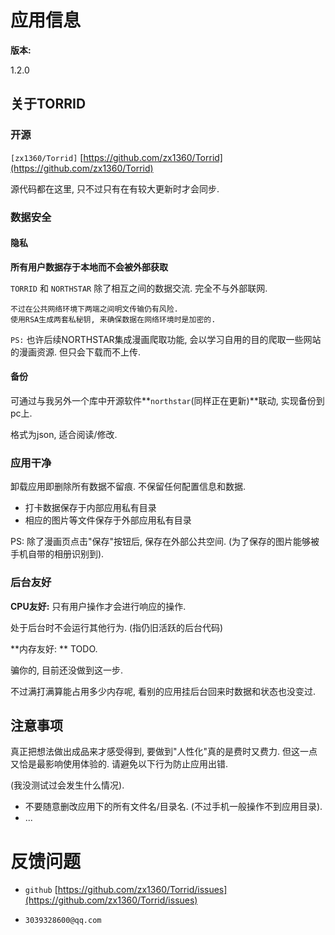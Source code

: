 # 应用信息

**版本:**

1.2.0

## 关于TORRID

### **开源**

`[zx1360/Torrid]` [https://github.com/zx1360/Torrid](https://github.com/zx1360/Torrid)

源代码都在这里, 只不过只有在有较大更新时才会同步.

### 数据安全

#### 隐私

**所有用户数据存于本地而不会被外部获取**

`TORRID` 和 `NORTHSTAR` 除了相互之间的数据交流. 完全不与外部联网.

```
不过在公共网络环境下两端之间明文传输仍有风险.
使用RSA生成两套私秘钥, 来确保数据在网络环境时是加密的.
```



`PS:` 也许后续NORTHSTAR集成漫画爬取功能, 会以学习自用的目的爬取一些网站的漫画资源. 但只会下载而不上传.

#### 备份

可通过与我另外一个库中开源软件**`northstar`(同样正在更新)**联动, 实现备份到pc上.

格式为json, 适合阅读/修改.

### 应用干净

卸载应用即删除所有数据不留痕. 不保留任何配置信息和数据.

- 打卡数据保存于内部应用私有目录
- 相应的图片等文件保存于外部应用私有目录

PS: 除了漫画页点击"保存"按钮后, 保存在外部公共空间. (为了保存的图片能够被手机自带的相册识别到).

### 后台友好

**CPU友好:** 只有用户操作才会进行响应的操作.

处于后台时不会运行其他行为. (指仍旧活跃的后台代码)

**内存友好: ** TODO.

骗你的, 目前还没做到这一步.

不过满打满算能占用多少内存呢, 看别的应用挂后台回来时数据和状态也没变过.

## 注意事项

真正把想法做出成品来才感受得到, 要做到"人性化"真的是费时又费力. 但这一点又恰是最影响使用体验的. 请避免以下行为防止应用出错.

(我没测试过会发生什么情况).

- 不要随意删改应用下的所有文件名/目录名. (不过手机一般操作不到应用目录).
- ...

# 反馈问题

- `github` [https://github.com/zx1360/Torrid/issues](https://github.com/zx1360/Torrid/issues)

- `3039328600@qq.com`

